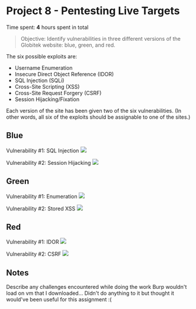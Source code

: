 # Project 8 - Pentesting Live Targets

Time spent: **4** hours spent in total

> Objective: Identify vulnerabilities in three different versions of the Globitek website: blue, green, and red.

The six possible exploits are:
* Username Enumeration
* Insecure Direct Object Reference (IDOR)
* SQL Injection (SQLi)
* Cross-Site Scripting (XSS)
* Cross-Site Request Forgery (CSRF)
* Session Hijacking/Fixation

Each version of the site has been given two of the six vulnerabilities. (In other words, all six of the exploits should be assignable to one of the sites.)

## Blue

Vulnerability #1: SQL Injection
![](week8GIFS/blue1.gif)

Vulnerability #2: Session Hijacking
![](week8GIFS/blue2.gif)

## Green

Vulnerability #1: Enumeration
![](week8GIFS/green1.gif)

Vulnerability #2: Stored XSS
![](week8GIFS/green2.gif)
## Red

Vulnerability #1: IDOR
![](week8GIFS/red1.gif)

Vulnerability #2: CSRF
![](week8GIFS/red2.gif)

## Notes

Describe any challenges encountered while doing the work
Burp wouldn't load on vm that I downloaded... Didn't do anything to it but thought it would've been useful for this assignment :(
